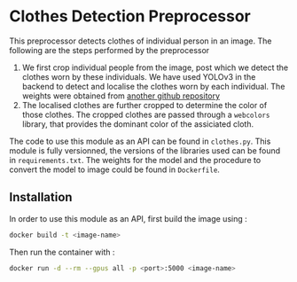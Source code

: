 # Clothes Detection Preprocessor

This preprocessor detects clothes of individual person in an image. The following are the steps performed by the preprocessor

1. We first crop individual people from the image, post which we detect the clothes worn by these individuals. We have used YOLOv3 in the backend to detect and localise the clothes worn by each individual. The weights were obtained from [another github repository](https://github.com/simaiden/Clothing-Detection)
2. The localised clothes are further cropped to determine the color of those clothes. The cropped clothes are passed through a `webcolors` library, that provides the dominant color of the assiciated cloth.


The code to use this module as an API can be found in `clothes.py`. This module is fully versionned, the versions of the libraries used can be found in `requirements.txt`. The weights for the model and the procedure to convert the model to image could be found in `Dockerfile`. 



## Installation

In order to use this module as an API, first build the image using :

```bash
docker build -t <image-name>
```

Then run the container with :

```bash
docker run -d --rm --gpus all -p <port>:5000 <image-name>
```
